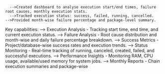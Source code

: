 	  -->Created dashboard to analyse execution start/end times, failure root causes, monthly execution stats.
	  -->Tracked execution status: success, failed, running, cancelled.
    -->Provided month-wise failure percentage and package-level summary.

Key capabilities:
	--> Execution Analysis - Tracking start time, end time, and current execution
	status.
	--> Failure Analysis - Root cause distribution and month-wise and daily failure
	percentage breakdown.
	--> Success Metrics - Project/database-wise success rates and execution
	trends.
	--> Status Monitoring - Real-time tracking of running, canceled, created,
	failed, and successful executions.
	--> Performance Insights - Monitoring RAM, CPU usage, available/used
	memory for system jobs.
	--> Monthly Reports - Chain execution summaries and package-wise


